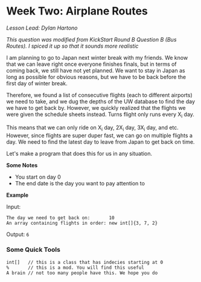# Week Two: Airplane Routes
_Lesson Lead: Dylan Hartono_

_This question was modified from KickStart Round B Question B (Bus Routes). I spiced it up so that it sounds more realistic_

I am planning to go to Japan next winter break with my friends. We know that we can leave right once everyone finishes finals, but in terms of coming back, we still have not yet planned. We want to stay in Japan as long as possible for obvious reasons, but we have to be back before the first day of winter break.

Therefore, we found a list of consecutive flights (each to different airports) we need to take, and we dug the depths of the UW database to find the day we have to get back by. However, we quickly realized that the flights we were given the schedule sheets instead. Turns flight only runs every X<sub>i</sub> day.

This means that we can only ride on X<sub>i</sub> day, 2X<sub>i</sub> day, 3X<sub>i</sub> day, and etc. However, since flights are super duper fast, we can go on multiple flights a day. We need to find the latest day to leave from Japan to get back on time.

Let's make a program that does this for us in any situation.

**Some Notes**
- You start on day 0
- The end date is the day you want to pay attention to


**Example**

Input:
```
The day we need to get back on:       10
An array containing flights in order: new int[]{3, 7, 2}
```

Output: `6`


### Some Quick Tools

```
int[]   // this is a class that has indecies starting at 0
%       // this is a mod. You will find this useful
A brain // not too many people have this. We hope you do
```